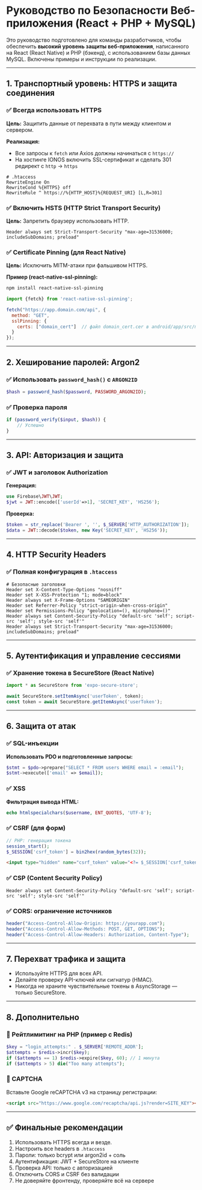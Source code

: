 
# Руководство по Безопасности Веб-приложения (React + PHP + MySQL)

Это руководство подготовлено для команды разработчиков, чтобы обеспечить **высокий уровень защиты веб-приложения**, написанного на React (React Native) и PHP (бэкенд), с использованием базы данных MySQL. Включены примеры и инструкции по реализации.

---

## 1. Транспортный уровень: HTTPS и защита соединения

### ✅ Всегда использовать HTTPS

**Цель:** Защитить данные от перехвата в пути между клиентом и сервером.

**Реализация:**
- Все запросы к `fetch` или Axios должны начинаться с `https://`
- На хостинге IONOS включить SSL-сертификат и сделать 301 редирект с `http` → `https`

```apacheconf
# .htaccess
RewriteEngine On
RewriteCond %{HTTPS} off
RewriteRule ^ https://%{HTTP_HOST}%{REQUEST_URI} [L,R=301]
```

### ✅ Включить HSTS (HTTP Strict Transport Security)

**Цель:** Запретить браузеру использовать HTTP.

```apacheconf
Header always set Strict-Transport-Security "max-age=31536000; includeSubDomains; preload"
```

### ✅ Certificate Pinning (для React Native)

**Цель:** Исключить MITM-атаки при фальшивом HTTPS.

**Пример (react-native-ssl-pinning):**

```bash
npm install react-native-ssl-pinning
```

```js
import {fetch} from 'react-native-ssl-pinning';

fetch("https://app.domain.com/api", {
  method: "GET",
  sslPinning: {
    certs: ["domain_cert"]  // файл domain_cert.cer в android/app/src/main/assets/
  }
});
```

---

## 2. Хеширование паролей: Argon2

### ✅ Использовать `password_hash()` с `ARGON2ID`

```php
$hash = password_hash($password, PASSWORD_ARGON2ID);
```

### ✅ Проверка пароля

```php
if (password_verify($input, $hash)) {
    // Успешно
}
```

---

## 3. API: Авторизация и защита

### ✅ JWT и заголовок Authorization

**Генерация:**
```php
use Firebase\JWT\JWT;
$jwt = JWT::encode(['userId'=>1], 'SECRET_KEY', 'HS256');
```

**Проверка:**
```php
$token = str_replace('Bearer ', '', $_SERVER['HTTP_AUTHORIZATION']);
$data = JWT::decode($token, new Key('SECRET_KEY', 'HS256'));
```

---

## 4. HTTP Security Headers

### ✅ Полная конфигурация в `.htaccess`

```apacheconf
# Безопасные заголовки
Header set X-Content-Type-Options "nosniff"
Header set X-XSS-Protection "1; mode=block"
Header always set X-Frame-Options "SAMEORIGIN"
Header set Referrer-Policy "strict-origin-when-cross-origin"
Header set Permissions-Policy "geolocation=(), microphone=()"
Header always set Content-Security-Policy "default-src 'self'; script-src 'self'; style-src 'self'"
Header always set Strict-Transport-Security "max-age=31536000; includeSubDomains; preload"
```

---

## 5. Аутентификация и управление сессиями

### ✅ Хранение токена в SecureStore (React Native)

```js
import * as SecureStore from 'expo-secure-store';

await SecureStore.setItemAsync('userToken', token);
const token = await SecureStore.getItemAsync('userToken');
```

---

## 6. Защита от атак

### ✅ SQL-инъекции

**Использовать PDO и подготовленные запросы:**

```php
$stmt = $pdo->prepare("SELECT * FROM users WHERE email = :email");
$stmt->execute(['email' => $email]);
```

### ✅ XSS

**Фильтрация вывода HTML:**

```php
echo htmlspecialchars($username, ENT_QUOTES, 'UTF-8');
```

### ✅ CSRF (для форм)

```php
// PHP: генерация токена
session_start();
$_SESSION['csrf_token'] = bin2hex(random_bytes(32));
```

```html
<input type="hidden" name="csrf_token" value="<?= $_SESSION['csrf_token'] ?>">
```

### ✅ CSP (Content Security Policy)

```apacheconf
Header always set Content-Security-Policy "default-src 'self'; script-src 'self'; style-src 'self'"
```

### ✅ CORS: ограничение источников

```php
header("Access-Control-Allow-Origin: https://yourapp.com");
header("Access-Control-Allow-Methods: POST, GET, OPTIONS");
header("Access-Control-Allow-Headers: Authorization, Content-Type");
```

---

## 7. Перехват трафика и защита

- Используйте HTTPS для всех API.
- Делайте проверку API-ключей или сигнатур (HMAC).
- Никогда не храните чувствительные токены в AsyncStorage — только SecureStore.

---

## 8. Дополнительно

### 📌 Рейтлимитинг на PHP (пример с Redis)

```php
$key = "login_attempts:" . $_SERVER['REMOTE_ADDR'];
$attempts = $redis->incr($key);
if ($attempts == 1) $redis->expire($key, 60); // 1 минута
if ($attempts > 5) die("Too many attempts");
```

### 📌 CAPTCHA

Вставьте Google reCAPTCHA v3 на страницу регистрации:

```html
<script src="https://www.google.com/recaptcha/api.js?render=SITE_KEY"></script>
```

---

## ✅ Финальные рекомендации

1. Использовать HTTPS всегда и везде.
2. Настроить все headers в `.htaccess`
3. Пароли: только bcrypt или argon2id + соль
4. Аутентификация: JWT + SecureStore на клиенте
5. Проверка API: только с авторизацией
6. Отключить CORS и CSRF без валидации
7. Не доверяйте фронтенду, проверяйте всё на сервере

